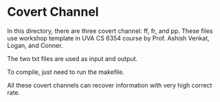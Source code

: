 # Covert Channel

In this directory, there are three covert channel: ff, fr, and pp. These files use workshop template in UVA CS 6354 course by Prof. Ashish Venkat, Logan, and Conner.

The two txt files are used as input and output.

To compile, just need to run the makefile.

All these covert channels can recover information with very high correct rate.